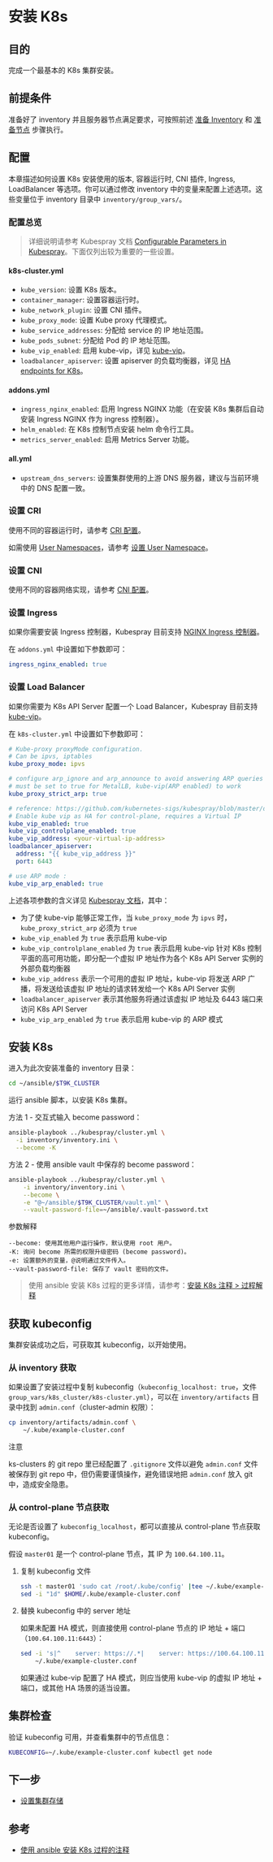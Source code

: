 # 安装 K8s

## 目的

完成一个最基本的 K8s 集群安装。

## 前提条件

准备好了 inventory 并且服务器节点满足要求，可按照前述 [准备 Inventory](./prepare-inventory.md) 和 [准备节点](./prepare-nodes.md) 步骤执行。

## 配置

本章描述如何设置 K8s 安装使用的版本, 容器运行时, CNI 插件, Ingress, LoadBalancer 等选项。你可以通过修改 inventory 中的变量来配置上述选项。这些变量位于 inventory 目录中 `inventory/group_vars/`。

### 配置总览

> 详细说明请参考 Kubespray 文档 [Configurable Parameters in Kubespray](https://github.com/kubernetes-sigs/kubespray/blob/master/docs/ansible/vars.md)。下面仅列出较为重要的一些设置。

#### k8s-cluster.yml

* `kube_version`: 设置 K8s 版本。
* `container_manager`: 设置容器运行时。
* `kube_network_plugin`: 设置 CNI 插件。
* `kube_proxy_mode`: 设置 Kube proxy 代理模式。
* `kube_service_addresses`: 分配给 service 的 IP 地址范围。
* `kube_pods_subnet`: 分配给 Pod 的 IP 地址范围。
* `kube_vip_enabled`: 启用 kube-vip，详见 [kube-vip](https://github.com/kubernetes-sigs/kubespray/blob/master/docs/ingress/kube-vip.md)。
* `loadbalancer_apiserver`: 设置 apiserver 的负载均衡器，详见 [HA endpoints for K8s](https://github.com/kubernetes-sigs/kubespray/blob/master/docs/operations/ha-mode.md)。

#### addons.yml

* `ingress_nginx_enabled`: 启用 Ingress NGINX 功能（在安装 K8s 集群后自动安装 Ingress NGINX 作为 ingress 控制器）。
* `helm_enabled`: 在 K8s 控制节点安装 helm 命令行工具。
* `metrics_server_enabled`: 启用 Metrics Server 功能。

#### all.yml

* `upstream_dns_servers`: 设置集群使用的上游 DNS 服务器，建议与当前环境中的 DNS 配置一致。

### 设置 CRI

使用不同的容器运行时，请参考 [CRI 配置](./cri.md)。

如需使用 <a target="_blank" rel="noopener noreferrer" href="https://kubernetes.io/docs/concepts/workloads/pods/user-namespaces/">User Namespaces</a>，请参考 [设置 User Namespace](./k8s-userns.md)。

### 设置 CNI

使用不同的容器网络实现，请参考 [CNI 配置](./cni.md)。

### 设置 Ingress

如果你需要安装 Ingress 控制器，Kubespray 目前支持 [NGINX Ingress 控制器](https://kubernetes.github.io/ingress-nginx/)。

在 `addons.yml` 中设置如下参数即可：

```yaml
ingress_nginx_enabled: true
```

### 设置 Load Balancer

如果你需要为 K8s API Server 配置一个 Load Balancer，Kubespray 目前支持 [kube-vip](https://kube-vip.io/)。

在 `k8s-cluster.yml` 中设置如下参数即可：

```yaml
# Kube-proxy proxyMode configuration.
# Can be ipvs, iptables
kube_proxy_mode: ipvs

# configure arp_ignore and arp_announce to avoid answering ARP queries from kube-ipvs0 interface
# must be set to true for MetalLB, kube-vip(ARP enabled) to work
kube_proxy_strict_arp: true

# reference: https://github.com/kubernetes-sigs/kubespray/blob/master/docs/ingress/kube-vip.md#kube-vip
# Enable kube vip as HA for control-plane, requires a Virtual IP
kube_vip_enabled: true
kube_vip_controlplane_enabled: true
kube_vip_address: <your-virtual-ip-address>
loadbalancer_apiserver:
  address: "{{ kube_vip_address }}"
  port: 6443

# use ARP mode :
kube_vip_arp_enabled: true
```

上述各项参数的含义详见 [Kubespray 文档](https://github.com/kubernetes-sigs/kubespray/blob/master/docs/ingress/kube-vip.md)，其中：

* 为了使 kube-vip 能够正常工作，当 `kube_proxy_mode` 为 `ipvs` 时，`kube_proxy_strict_arp` 必须为 `true`
* `kube_vip_enabled` 为 `true` 表示启用 kube-vip
* `kube_vip_controlplane_enabled` 为 `true` 表示启用 kube-vip 针对 K8s 控制平面的高可用功能，即分配一个虚拟 IP 地址作为各个 K8s API Server 实例的外部负载均衡器
* `kube_vip_address` 表示一个可用的虚拟 IP 地址，kube-vip 将发送 ARP 广播，将发送给该虚拟 IP 地址的请求转发给一个 K8s API Server 实例
* `loadbalancer_apiserver` 表示其他服务将通过该虚拟 IP 地址及 6443 端口来访问 K8s API Server
* `kube_vip_arp_enabled` 为 `true` 表示启用 kube-vip 的 ARP 模式


## 安装 K8s

进入为此次安装准备的 inventory 目录：

```bash
cd ~/ansible/$T9K_CLUSTER 
```

运行 ansible 脚本，以安装 K8s 集群。

方法 1 - 交互式输入 become password：

```bash
ansible-playbook ../kubespray/cluster.yml \
  -i inventory/inventory.ini \
  --become -K
```

方法 2 - 使用 ansible vault 中保存的 become password：

```bash
ansible-playbook ../kubespray/cluster.yml \
    -i inventory/inventory.ini \
    --become \
    -e "@~/ansible/$T9K_CLUSTER/vault.yml" \
    --vault-password-file=~/ansible/.vault-password.txt
```

<aside class="note">
<div class="title">参数解释</div>

```
--become: 使用其他用户运行操作，默认使用 root 用户。
-K: 询问 become 所需的权限升级密码 (become password)。
-e: 设置额外的变量，@说明通过文件传入。
--vault-password-file: 保存了 vault 密码的文件。
```
</aside>

> 使用 ansible 安装 K8s 过程的更多详情，请参考：[安装 K8s 注释 > 过程解释](../appendix/k8s-install-notes.md#过程解释)


## 获取 kubeconfig

集群安装成功之后，可获取其 kubeconfig，以开始使用。

### 从 inventory 获取

如果设置了安装过程中复制 kubeconfig（`kubeconfig_localhost: true`，文件 `group_vars/k8s_cluster/k8s-cluster.yml`），可以在 `inventory/artifacts` 目录中找到 `admin.conf`（cluster-admin 权限）：

```bash
cp inventory/artifacts/admin.conf \
    ~/.kube/example-cluster.conf
```

<aside class="note">
<div class="title">注意</div>

ks-clusters 的 git repo 里已经配置了 `.gitignore` 文件以避免 `admin.conf` 文件被保存到 git repo 中，但仍需要谨慎操作，避免错误地把 `admin.conf` 放入 git 中，造成安全隐患。

</aside>

### 从 control-plane 节点获取

无论是否设置了 `kubeconfig_localhost`，都可以直接从 control-plane 节点获取 kubeconfig。

假设 `master01` 是一个 control-plane 节点，其 IP 为 `100.64.100.11`。

1. 复制 kubeconfig 文件

    ```bash
    ssh -t master01 'sudo cat /root/.kube/config' |tee ~/.kube/example-cluster.conf
    sed -i "1d" $HOME/.kube/example-cluster.conf
    ```

2. 替换 kubeconfig 中的 server 地址
   
   如果未配置 HA 模式，则直接使用 control-plane 节点的 IP 地址 + 端口（`100.64.100.11:6443`）：

    ```bash
    sed -i 's|^    server: https://.*|    server: https://100.64.100.11:6443|' \
        ~/.kube/example-cluster.conf
    ```

   如果通过 kube-vip 配置了 HA 模式，则应当使用 kube-vip 的虚拟 IP 地址 + 端口，或其他 HA 场景的适当设置。


##  集群检查

验证 kubeconfig 可用，并查看集群中的节点信息：

```bash
KUBECONFIG=~/.kube/example-cluster.conf kubectl get node
```

## 下一步

- [设置集群存储](./k8s-storage.md)

## 参考

- [使用 ansible 安装 K8s 过程的注释](../appendix/k8s-install-notes.md)
